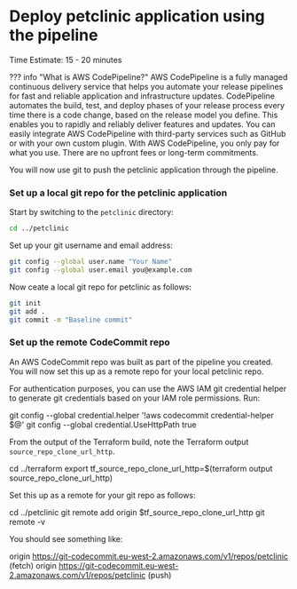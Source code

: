 # Deploy petclinic application using the pipeline
Time Estimate: 15 - 20 minutes  

??? info "What is AWS CodePipeline?"
    AWS CodePipeline is a fully managed continuous delivery service that helps you automate your release pipelines for fast and reliable application and infrastructure updates. CodePipeline automates the build, test, and deploy phases of your release process every time there is a code change, based on the release model you define. This enables you to rapidly and reliably deliver features and updates. You can easily integrate AWS CodePipeline with third-party services such as GitHub or with your own custom plugin. With AWS CodePipeline, you only pay for what you use. There are no upfront fees or long-term commitments.

You will now use git to push the petclinic application through the pipeline.


### Set up a local git repo for the petclinic application

Start by switching to the `petclinic` directory:

```bash
cd ../petclinic
```

Set up your git username and email address:

```bash
git config --global user.name "Your Name"
git config --global user.email you@example.com
```

Now ceate a local git repo for petclinic as follows:

```bash
git init
git add .
git commit -m "Baseline commit"
```

### Set up the remote CodeCommit repo

An AWS CodeCommit repo was built as part of the pipeline you created. You will now set this up as a remote repo for your local petclinic repo.

For authentication purposes, you can use the AWS IAM git credential helper to generate git credentials based on your IAM role permissions. Run:


git config --global credential.helper '!aws codecommit credential-helper $@'
git config --global credential.UseHttpPath true


From the output of the Terraform build, note the Terraform output `source_repo_clone_url_http`.


cd ../terraform
export tf_source_repo_clone_url_http=$(terraform output source_repo_clone_url_http)


Set this up as a remote for your git repo as follows:


cd ../petclinic
git remote add origin $tf_source_repo_clone_url_http
git remote -v


You should see something like:


origin  https://git-codecommit.eu-west-2.amazonaws.com/v1/repos/petclinic (fetch)
origin  https://git-codecommit.eu-west-2.amazonaws.com/v1/repos/petclinic (push)
